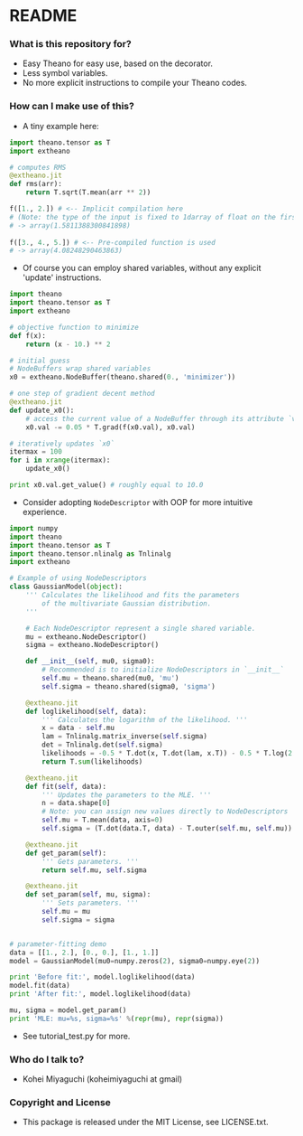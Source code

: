 # README #

### What is this repository for? ###

* Easy Theano for easy use, based on the decorator.
* Less symbol variables.
* No more explicit instructions to compile your Theano codes.

### How can I make use of this? ###

* A tiny example here:  
```python
import theano.tensor as T  
import extheano  

# computes RMS
@extheano.jit
def rms(arr):
    return T.sqrt(T.mean(arr ** 2))

f([1., 2.]) # <-- Implicit compilation here
# (Note: the type of the input is fixed to 1darray of float on the first call)  
# -> array(1.5811388300841898)  
  
f([3., 4., 5.]) # <-- Pre-compiled function is used  
# -> array(4.08248290463863)  
```  
  
* Of course you can employ shared variables, without any explicit 'update' instructions.  
```python
import theano
import theano.tensor as T
import extheano

# objective function to minimize
def f(x):
    return (x - 10.) ** 2

# initial guess
# NodeBuffers wrap shared variables
x0 = extheano.NodeBuffer(theano.shared(0., 'minimizer'))

# one step of gradient decent method
@extheano.jit
def update_x0():
    # access the current value of a NodeBuffer through its attribute `val`
    x0.val -= 0.05 * T.grad(f(x0.val), x0.val)

# iteratively updates `x0`
itermax = 100
for i in xrange(itermax):
    update_x0()

print x0.val.get_value() # roughly equal to 10.0
```

* Consider adopting `NodeDescriptor` with OOP for more intuitive experience.  
```python
import numpy
import theano
import theano.tensor as T
import theano.tensor.nlinalg as Tnlinalg
import extheano

# Example of using NodeDescriptors
class GaussianModel(object):
    ''' Calculates the likelihood and fits the parameters
        of the multivariate Gaussian distribution.
    '''

    # Each NodeDescriptor represent a single shared variable.
    mu = extheano.NodeDescriptor()
    sigma = extheano.NodeDescriptor()

    def __init__(self, mu0, sigma0):
        # Recommended is to initialize NodeDescriptors in `__init__`
        self.mu = theano.shared(mu0, 'mu')
        self.sigma = theano.shared(sigma0, 'sigma')

    @extheano.jit
    def loglikelihood(self, data):
        ''' Calculates the logarithm of the likelihood. '''
        x = data - self.mu
        lam = Tnlinalg.matrix_inverse(self.sigma)
        det = Tnlinalg.det(self.sigma)
        likelihoods = -0.5 * T.dot(x, T.dot(lam, x.T)) - 0.5 * T.log(2. * numpy.pi * det)
        return T.sum(likelihoods)

    @extheano.jit
    def fit(self, data):
        ''' Updates the parameters to the MLE. '''
        n = data.shape[0]
        # Note: you can assign new values directly to NodeDescriptors
        self.mu = T.mean(data, axis=0)
        self.sigma = (T.dot(data.T, data) - T.outer(self.mu, self.mu)) / n

    @extheano.jit
    def get_param(self):
        ''' Gets parameters. '''
        return self.mu, self.sigma

    @extheano.jit
    def set_param(self, mu, sigma):
        ''' Sets parameters. '''
        self.mu = mu
        self.sigma = sigma


# parameter-fitting demo
data = [[1., 2.], [0., 0.], [1., 1.]]
model = GaussianModel(mu0=numpy.zeros(2), sigma0=numpy.eye(2))

print 'Before fit:', model.loglikelihood(data)
model.fit(data)
print 'After fit:', model.loglikelihood(data)

mu, sigma = model.get_param()
print 'MLE: mu=%s, sigma=%s' %(repr(mu), repr(sigma)) 
```
  
* See tutorial\_test.py for more.

### Who do I talk to? ###

* Kohei Miyaguchi (koheimiyaguchi at gmail)

### Copyright and License ###

* This package is released under the MIT License, see LICENSE.txt.
